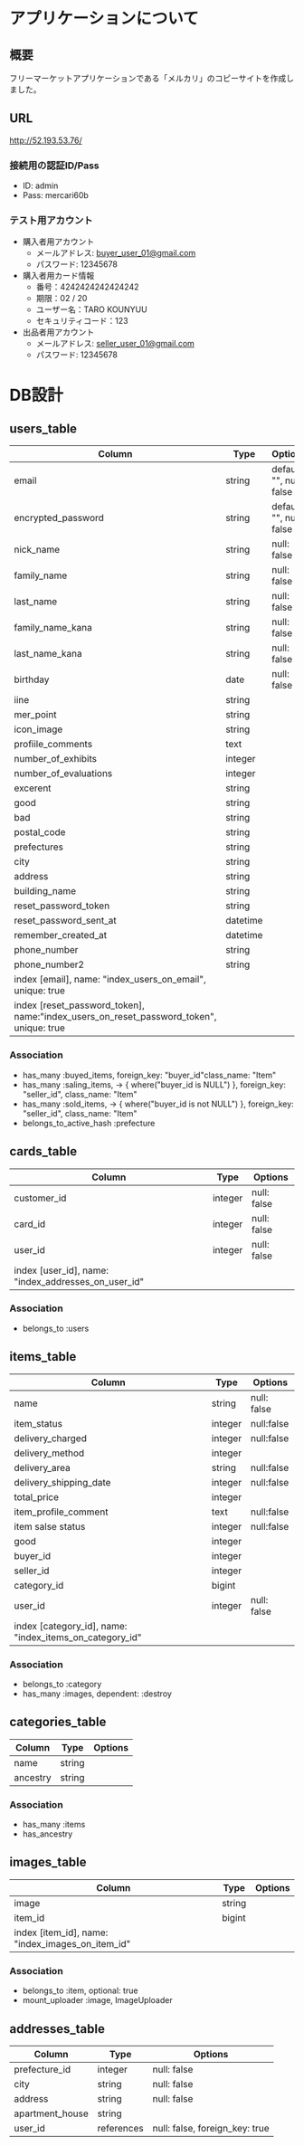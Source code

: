 # アプリケーションについて
## 概要
フリーマーケットアプリケーションである「メルカリ」のコピーサイトを作成しました。

## URL
http://52.193.53.76/

### 接続用の認証ID/Pass
- ID: admin
- Pass: mercari60b

### テスト用アカウント
- 購入者用アカウント  
  - メールアドレス: buyer_user_01@gmail.com  
  - パスワード: 12345678  
- 購入者用カード情報  
  - 番号：4242424242424242  
  - 期限：02 / 20  
  - ユーザー名：TARO KOUNYUU  
  - セキュリティコード：123  
- 出品者用アカウント   
  - メールアドレス: seller_user_01@gmail.com  
  - パスワード: 12345678  

# DB設計

## users_table
|Column|Type|Options|
|------|----|-------|
|email|string|default: "", null: false|
|encrypted_password|string|default: "", null: false|
|nick_name|string|null: false|
|family_name|string|null: false|
|last_name|string|null: false|
|family_name_kana|string|null: false|
|last_name_kana|string|null: false|
|birthday|date|null: false|
|iine|string||
|mer_point|string||
|icon_image|string||
|profiile_comments|text||
|number_of_exhibits|integer||
|number_of_evaluations|integer||
|excerent|string||
|good|string||
|bad|string||
|postal_code|string||
|prefectures|string||
|city|string||
|address|string||
|building_name|string||
|reset_password_token|string||
|reset_password_sent_at|datetime||
|remember_created_at|datetime||
|phone_number|string||
|phone_number2|string||
|index [email], name: "index_users_on_email", unique: true|
|index [reset_password_token], name:"index_users_on_reset_password_token", unique: true|


### Association
- has_many :buyed_items, foreign_key: "buyer_id"class_name: "Item"
- has_many :saling_items, -> { where("buyer_id is NULL") }, foreign_key: "seller_id", class_name: "Item"
- has_many :sold_items, -> { where("buyer_id is not NULL") }, foreign_key: "seller_id", class_name: "Item"
- belongs_to_active_hash :prefecture


## cards_table
|Column|Type|Options|
|------|----|-------|
|customer_id|integer|null: false|
|card_id|integer|null: false|
|user_id|integer|null: false|
|index [user_id], name: "index_addresses_on_user_id"

### Association
- belongs_to :users

## items_table
|Column|Type|Options|
|------|----|-------|
|name|string|null: false|
|item_status|integer|null:false|
|delivery_charged|integer|null:false|
|delivery_method|integer||
|delivery_area|string|null:false|
|delivery_shipping_date|integer|null:false|
|total_price|integer||
|item_profile_comment|text|null:false|
|item salse status|integer|null:false|
|good|integer||
|buyer_id|integer||
|seller_id|integer||
|category_id|bigint||
|user_id|integer|null: false|
|index [category_id], name: "index_items_on_category_id"



### Association
- belongs_to :category
- has_many :images, dependent: :destroy



## categories_table
|Column|Type|Options|
|------|----|-------|
|name|string||
|ancestry|string||


### Association
- has_many :items
- has_ancestry


## images_table
|Column|Type|Options|
|------|----|-------|
|image|string||
|item_id|bigint|  |
|index [item_id], name: "index_images_on_item_id"|


### Association
- belongs_to :item, optional: true
- mount_uploader :image, ImageUploader


## addresses_table
|Column|Type|Options|
|------|----|-------|
|prefecture_id|integer|null: false|
|city|string|null: false|
|address|string|null: false|
|apartment_house|string||
|user_id|references|null: false, foreign_key: true|

